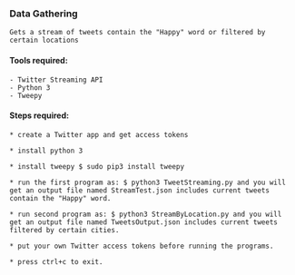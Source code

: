 ### Data Gathering
    Gets a stream of tweets contain the "Happy" word or filtered by certain locations

#### Tools required:
	- Twitter Streaming API
    - Python 3
    - Tweepy

#### Steps required:
    * create a Twitter app and get access tokens
    
    * install python 3
    
    * install tweepy $ sudo pip3 install tweepy
    
    * run the first program as: $ python3 TweetStreaming.py and you will get an output file named StreamTest.json includes current tweets contain the "Happy" word.
    
    * run second program as: $ python3 StreamByLocation.py and you will get an output file named TweetsOutput.json includes current tweets filtered by certain cities.
    
    * put your own Twitter access tokens before running the programs.
    
    * press ctrl+c to exit.
